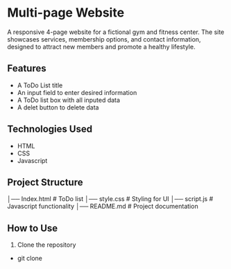 # Multi-page Website
A responsive 4-page website for a fictional gym and fitness center. The site showcases services, membership options, and contact information, designed to attract new members and promote a healthy lifestyle.

## Features
- A ToDo List title
- An input field to enter desired information
- A ToDo list box with all inputed data
- A delet button to delete data

## Technologies Used 
- HTML
- CSS
- Javascript

## Project Structure 

 │── Index.html # ToDo list
 │── style.css # Styling for UI
 │── script.js # Javascript functionality
 │── README.md # Project documentation

 ## How to Use 
 1. Clone the repository 
 - git clone 